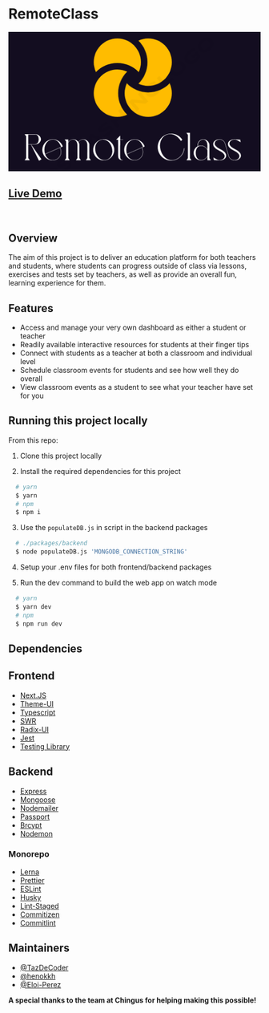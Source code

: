 # RemoteClass

![(Logo thumbnail ](./assets/logo-thumbnail.png)

## [Live Demo](https://chingu-v42-bears-team-27-remoteclass-frontend-l3jp6ji1f-henokkh.vercel.app/)

<br />

## Overview

The aim of this project is to deliver an education platform for both teachers and students, where students can progress outside of class via lessons, exercises and tests set by teachers, as well as provide an overall fun, learning experience for them.

## Features

- Access and manage your very own dashboard as either a student or teacher
- Readily available interactive resources for students at their finger tips
- Connect with students as a teacher at both a classroom and individual level
- Schedule classroom events for students and see how well they do overall
- View classroom events as a student to see what your teacher have set for you

## Running this project locally

From this repo:

1.  Clone this project locally

2.  Install the required dependencies for this project

```sh
  # yarn
  $ yarn
  # npm
  $ npm i
```

3.  Use the `populateDB.js` in script in the backend packages

```sh
  # ./packages/backend
  $ node populateDB.js 'MONGODB_CONNECTION_STRING'
```

4. Setup your .env files for both frontend/backend packages

5. Run the dev command to build the web app on watch mode

```sh
  # yarn
  $ yarn dev
  # npm
  $ npm run dev
```

## Dependencies

## Frontend

- [Next.JS](https://nextjs.org/)
- [Theme-UI](https://theme-ui.com/)
- [Typescript](https://www.typescriptlang.org/)
- [SWR](https://swr.vercel.app/docs/getting-started)
- [Radix-UI](https://www.radix-ui.com/)
- [Jest](https://jestjs.io/)
- [Testing Library](https://testing-library.com/)

## Backend

- [Express](https://expressjs.com/)
- [Mongoose](https://mongoosejs.com/)
- [Nodemailer](https://nodemailer.com/about/)
- [Passport](https://www.passportjs.org/)
- [Brcypt](https://github.com/kelektiv/node.bcrypt.js)
- [Nodemon](https://nodemon.io/)

### Monorepo

- [Lerna](https://lerna.js.org/)
- [Prettier](https://prettier.io/)
- [ESLint](https://eslint.org/)
- [Husky](https://typicode.github.io/husky/#/)
- [Lint-Staged](https://github.com/okonet/lint-staged)
- [Commitizen](https://commitizen-tools.github.io/commitizen/)
- [Commitlint](https://commitlint.js.org/#/)

## Maintainers

- [@TazDeCoder](https://github.com/TazDeCoder)
- [@henokkh](https://github.com/henokkh)
- [@Eloi-Perez](https://github.com/Eloi-Perez)

**A special thanks to the team at Chingus for helping making this possible!**
